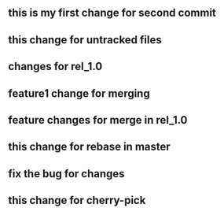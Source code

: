 ## this is my first change for second commit

## this change for untracked files

## changes for rel_1.0

## feature1 change for merging
## feature changes for merge in rel_1.0

## this change for rebase in master

## fix the bug for changes

## this change for cherry-pick